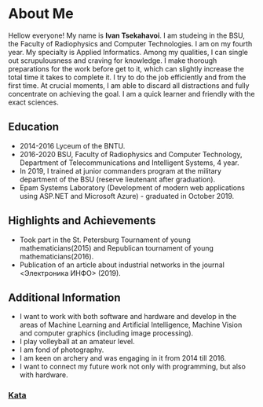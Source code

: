 # About Me

Hellow everyone! My name is **Ivan Tsekahavoi**.
I am studeing in the BSU, the Faculty of Radiophysics and Computer Technologies. I am on my fourth year. My specialty is Applied Informatics. Among my qualities, I can single out scrupulousness and craving for knowledge. I make thorough preparations for the work before get to it, which can slightly increase the total time it takes to complete it. I try to do the job efficiently and from the first time. At crucial moments, I am able to discard all distractions and fully concentrate on achieving the goal. I am a quick learner and friendly with the exact sciences.

## Education

- 2014-2016 Lyceum of the BNTU.
- 2016-2020 BSU, Faculty of Radiophysics and Computer Technology, Department of Telecommunications and Intelligent Systems, 4 year.
- In 2019, I trained at junior commanders program at the military department of the BSU (reserve lieutenant after graduation).
- Epam Systems Laboratory (Development of modern web applications using ASP.NET and Microsoft Azure) - graduated in October 2019.

## Highlights and Achievements

- Took part in the St. Petersburg Tournament of young mathematicians(2015) and Republican tournament of young mathematicians(2016).
- Publication of an article about industrial networks in the journal <Электроника ИНФО> (2019).

## Additional Information

- I want to work with both software and hardware and develop in the areas of Machine Learning and Artificial Intelligence, Machine Vision and computer graphics (including image processing).
- I play volleyball at an amateur level.
- I am fond of photography.
- I am keen on archery and was engaging in it from 2014 till 2016.
- I want to connect my future work not only with programming, but also with hardware.

### [Kata](https://www.codewars.com/users/VanyaTsekhavoi)
